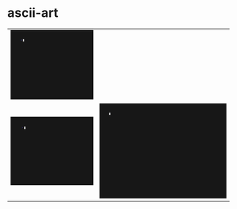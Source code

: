 # ascii-art

<table>
    <tr>
        <td>
            <a href="lambda-shuttle.ans">
                <img src="lambda-shuttle.gif" alt="Lambda Shuttle GIF">
            </a>
        </td>
        <td>
            <!-- This space can be filled with another gif or left empty -->
        </td>
    </tr>
    <tr>
        <td>
            <a href="small-terminal-prompt.ans">
                <img src="small-terminal-prompt.gif" alt="Small Terminal Prompt GIF">
            </a>
        </td>
        <td>
            <a href="terminal-prompt.ans">
                <img src="terminal-prompt.gif" alt="Terminal Prompt GIF">
            </a>
        </td>
    </tr>
</table>
